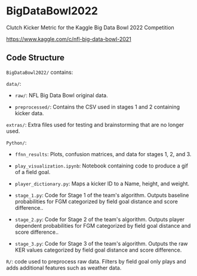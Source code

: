 # BigDataBowl2022

Clutch Kicker Metric for the Kaggle Big Data Bowl 2022 Competition

https://www.kaggle.com/c/nfl-big-data-bowl-2021

## Code Structure
```BigDataBowl2022/``` contains:

```data/```: 

- ```raw/```: NFL Big Data Bowl original data.

- ```preprocessed/```: Contains the CSV used in stages 1 and 2 containing kicker data.

```extras/```: Extra files used for testing and brainstorming that are no longer used.

```Python/```: 

- ```ffnn_results```: Plots, confusion matrices, and data for stages 1, 2, and 3.

- ```play_visualization.ipynb```: Notebook containing code to produce a gif of a field goal.

- ```player_dictionary.py```: Maps a kicker ID to a Name, height, and weight.

- ```stage_1.py```: Code for Stage 1 of the team's algorithm. Outputs baseline probabilities for FGM categorized by field goal distance and score difference..

- ```stage_2.py```: Code for Stage 2 of the team's algorithm. Outputs player dependent probabilities for FGM categorized by field goal distance and score difference..

- ```stage_3.py```: Code for Stage 3 of the team's algorithm. Outputs the raw KER values categorized by field goal distance and score difference.

```R/```: code used to preprocess raw data. Filters by field goal only plays and adds additional features such as weather data.
